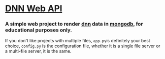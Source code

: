 # [DNN Web API](#)
### A simple web project to render [dnn]() data in [mongodb](), for educational purposes only.

If you don't like projects with multiple files, `app.py`is definitely your best choice, `config.py` is the configuration file, whether it is a single file server or a multi-file server, it is the same.
